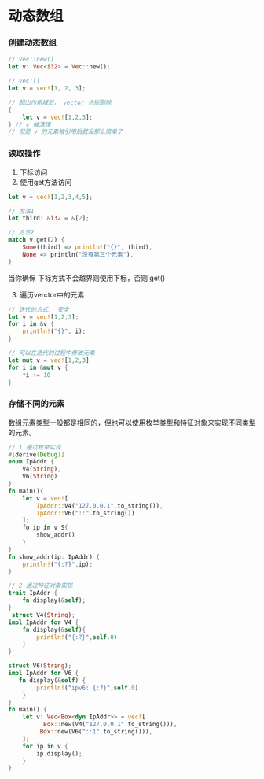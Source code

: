 # 动态数组

### 创建动态数组

```rust
// Vec::new()
let v: Vec<i32> = Vec::new();

// vec![]
let v = vec![1, 2, 3];

// 超出作用域后， vector 也别删除
{
    let v = vec![1,2,3];
} // v 被清理
// 但是 v 的元素被引用后就没那么简单了
```

### 读取操作

1. 下标访问
2. 使用get方法访问

```rust
let v = vec![1,2,3,4,5];

// 方法1
let third: &i32 = &[2];

// 方法2
match v.get(2) {
    Some(third) => println!("{}", third),
	None => println("没有第三个元素"),
}

```

当你确保 下标方式不会越界则使用下标，否则 get()

3. 遍历verctor中的元素

```rust
// 迭代的方式， 安全
let v = vec![1,2,3];
for i in &v {
    println!("{}", i);
}

// 可以在迭代的过程中修改元素
let mut v = vec![1,2,3]
for i in &mut v {
    *i += 10
}
```



### 存储不同的元素

数组元素类型一般都是相同的，但也可以使用枚举类型和特征对象来实现不同类型的元素。

```rust
// 1 通过枚举实现
#[derive(Debug)]
enum IpAddr {
    V4(String),
    V6(String)
}
fn main(){
    let v = vec![
        IpAddr::V4("127.0.0.1".to_string()),
        IpAddr::V6("::".to_string())
    ];
    fo ip in v S{
        show_addr()
    }
}
fn show_addr(ip: IpAddr) {
    println!("{:?}",ip);
}
```

```rust
// 2 通过特征对象实现
trait IpAddr {
    fn display(&self);
}
 struct V4(String);
impl IpAddr for V4 {
    fn display(&self){
        println!("{:?}",self.0)
    }
}

struct V6(String);
impl IpAddr for V6 {
   fn display(&self) {
        println!("ipv6: {:?}",self.0)
    } 
}
fn main() {
    let v: Vec<Box<dyn IpAddr>> = vec![
      	  Box::new(V4("127.0.0.1".to_string())),
         Box::new(V6("::1".to_string())),
    ];
    for ip in v {
        ip.display();
    }
}
```